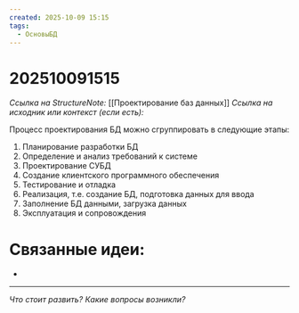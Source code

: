 ```yaml
---
created: 2025-10-09 15:15
tags:
  - ОсновыБД
---
```

# 202510091515
*Ссылка на StructureNote:* [[Проектирование баз данных]]
*Ссылка на исходник или контекст (если есть):* 

Процесс проектирования БД можно сгруппировать в следующие этапы:
1) Планирование разработки БД
2) Определение и анализ требований к системе
3) Проектирование СУБД
4) Создание клиентского программного обеспечения
5) Тестирование и отладка
6) Реализация, т.е. создание БД, подготовка данных для ввода
7) Заполнение БД данными, загрузка данных
8) Эксплуатация и сопровождения
# Связанные идеи:
* 
---

*Что стоит развить? Какие вопросы возникли?*